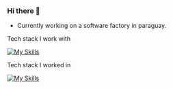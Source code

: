 ### Hi there 👋

- Currently working on a software factory in paraguay. 

Tech stack I work with

[![My Skills](https://skillicons.dev/icons?i=net,csharp,js,ts,vue,mongodb,sqlserver,azure)](https://skillicons.dev)

Tech stack I worked in

[![My Skills](https://skillicons.dev/icons?i=java,spring,angular,postgresql,mongodb)](https://skillicons.dev)
 
